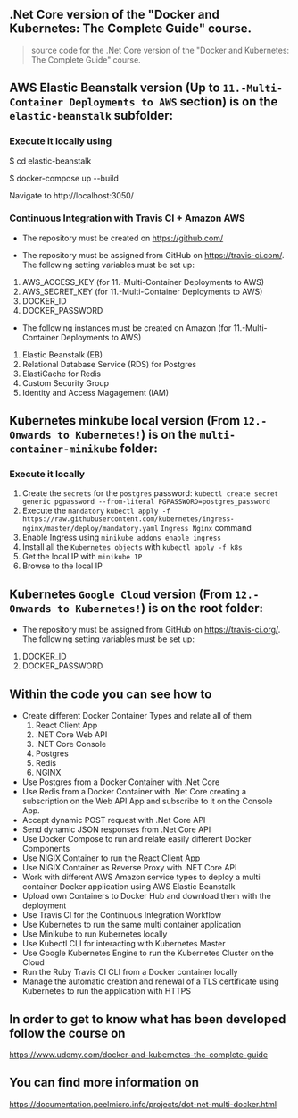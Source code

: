 ## .Net Core version of the "Docker and Kubernetes: The Complete Guide" course.

> source code for the .Net Core version of the "Docker and Kubernetes: The Complete Guide" course.

## AWS Elastic Beanstalk version (Up to `11.-Multi-Container Deployments to AWS` section) is on the `elastic-beanstalk` subfolder:
### Execute it locally using 

$ cd elastic-beanstalk

$ docker-compose up --build

Navigate to http://localhost:3050/

### Continuous Integration with Travis CI + Amazon AWS

- The repository must be created on https://github.com/

- The repository must be assigned from GitHub on https://travis-ci.com/. The following setting variables must be set up:
1) AWS_ACCESS_KEY (for 11.-Multi-Container Deployments to AWS)
2) AWS_SECRET_KEY (for 11.-Multi-Container Deployments to AWS)
3) DOCKER_ID
4) DOCKER_PASSWORD

- The following instances must be created on Amazon (for 11.-Multi-Container Deployments to AWS)
1) Elastic Beanstalk (EB)
2) Relational Database Service (RDS) for Postgres
3) ElastiCache for Redis
4) Custom Security Group
5) Identity and Access Magagement (IAM)

## Kubernetes minkube local version (From `12.-Onwards to Kubernetes!`) is on the `multi-container-minikube` folder:

### Execute it locally 
1. Create the `secrets` for the `postgres` password: `kubectl create secret generic pgpassword --from-literal PGPASSWORD=postgres_password`
2. Execute the `mandatory` `kubectl apply -f https://raw.githubusercontent.com/kubernetes/ingress-nginx/master/deploy/mandatory.yaml` `Ingress Nginx` command
3. Enable Ingress using `minikube addons enable ingress`
4. Install all the `Kubernetes objects` with `kubectl apply -f k8s`
5. Get the local IP with `minikube IP`
6. Browse to the local IP 

## Kubernetes `Google Cloud` version (From `12.-Onwards to Kubernetes!`) is on the root folder:

- The repository must be assigned from GitHub on https://travis-ci.org/. The following setting variables must be set up:
1) DOCKER_ID
2) DOCKER_PASSWORD

## Within the code you can see how to
- Create different Docker Container Types and relate all of them
  1) React Client App
  2) .NET Core Web API
  3) .NET Core Console
  4) Postgres
  5) Redis
  6) NGINX
- Use Postgres from a Docker Container with .Net Core
- Use Redis from a Docker Container with .Net Core creating a subscription on the Web API App and subscribe to it on the Console App.
- Accept dynamic POST request with .Net Core API
- Send dynamic JSON responses from .Net Core API
- Use Docker Compose to run and relate easily different Docker Components
- Use NIGIX Container to run the React Client App
- Use NIGIX Container as Reverse Proxy with .NET Core API
- Work with different AWS Amazon service types to deploy a multi container Docker application using AWS Elastic Beanstalk
- Upload own Containers to Docker Hub and download them with the deployment
- Use Travis CI for the Continuous Integration Workflow
- Use Kubernetes to run the same multi container application
- Use Minikube to run Kubernetes locally
- Use Kubectl CLI for interacting with Kubernetes Master
- Use Google Kubernetes Engine to run the Kubernetes Cluster on the Cloud
- Run the Ruby Travis CI CLI from a Docker container locally
- Manage the automatic creation and renewal of a TLS certificate using Kubernetes to run the application with HTTPS

## In order to get to know what has been developed follow the course on

https://www.udemy.com/docker-and-kubernetes-the-complete-guide

## You can find more information on

https://documentation.peelmicro.info/projects/dot-net-multi-docker.html

